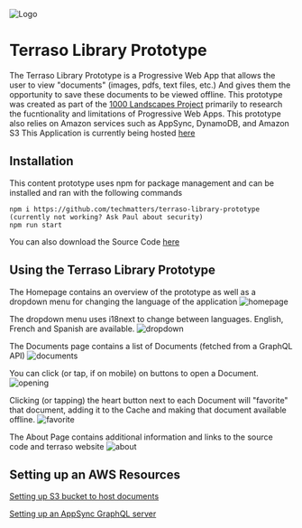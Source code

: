 ![Logo](https://i.ibb.co/1dtk21K/logo-on-green-background-2021-03-10-11am.png)
# Terraso Library Prototype

The Terraso Library Prototype is a Progressive Web App that allows the user to view "documents" (images, pdfs, text files, etc.) And gives them the opportunity to save these documents to be viewed offline. This prototype was created as part of the [1000 Landscapes Project](https://techmatters.org/project/1000-landscapes/) primarily to research the fucntionality and limitations of Progressive Web Apps. This prototype also relies on Amazon services such as AppSync, DynamoDB, and Amazon S3
This Application is currently being hosted [here](https://master.d24bw2t7286rd8.amplifyapp.com/#/)

## Installation 
This content prototype uses npm for package management and can be installed and ran with the following commands
```
npm i https://github.com/techmatters/terraso-library-prototype (currently not working? Ask Paul about security)
npm run start
```
You can also download the Source Code [here](https://github.com/techmatters/terraso-library-prototype/archive/refs/heads/master.zip)

## Using the Terraso Library Prototype
The Homepage contains an overview of the prototype as well as a dropdown menu for changing the language of the application
![homepage](https://i.ibb.co/HpsWG0T/Screen-Shot-2021-05-27-at-4-25-35-PM.png)

The dropdown menu uses i18next to change between languages. English, French and Spanish are available. 
![dropdown](https://i.ibb.co/qd29CKn/Screen-Shot-2021-05-27-at-4-43-37-PM.png)

The Documents page contains a list of Documents (fetched from a GraphQL API)
![documents](https://i.ibb.co/M6z1rG9/Screen-Shot-2021-05-27-at-4-25-56-PM.png)


You can click (or tap, if on mobile) on buttons to open a Document.
![opening](https://i.ibb.co/n1R1NC9/Screen-Shot-2021-05-27-at-4-47-54-PM.png)

Clicking (or tapping) the heart button next to each Document will "favorite" that document, adding it to the Cache and making that document available offline.
![favorite](https://i.ibb.co/nbvZ45H/Screen-Shot-2021-05-27-at-4-26-25-PM.png)

The About Page contains additional information and links to the source code and terraso website
![about](https://i.ibb.co/kHYZhqV/Screen-Shot-2021-05-27-at-4-26-34-PM.png)

## Setting up an AWS Resources
[Setting up S3 bucket to host documents](https://github.com/techmatters/terraso-library-prototype/blob/master/S3config.md)

[Setting up an AppSync GraphQL server](https://github.com/techmatters/terraso-library-prototype/blob/master/GraphQL.md)
